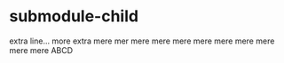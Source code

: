 # submodule-child

extra line...
more extra
mere mer
mere
mere
mere
mere
mere
mere
mere
mere
mere
ABCD
